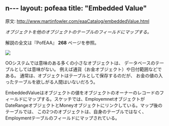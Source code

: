 n---
layout: pofeaa
title: "Embedded Value"
---

原文: http://www.martinfowler.com/eaaCatalog/embeddedValue.html

*オブジェクトを他のオブジェクトのテーブルのフィールドにマップする。*

解説の全文は『PofEAA』 **268** ページを参照。

![](http://www.martinfowler.com/eaaCatalog/aggregateMappingSketch.gif)

OOシステムでは意味のある多くの小さなオブジェクトは、
データベースのテーブルとしては意味がない。
例えば通貨（お金オブジェクト）や日付範囲などである。
通常は、オブジェクトはテーブルとして保存するのだが、
お金の値の入ったテーブルを欲しがる人間はいないだろう。

EmbeddedValueはオブジェクトの値をオブジェクトのオーナーのレコードのフィールドにマップする。スケッチでは、EmployemnetオブジェクトがDateRangeオブジェクトとMoneyオブジェクトにリンクしている。マップ後のテーブルでは、
この2つのオブジェクトは、自身のテーブルではなく、Employmentテーブルのフィールドにマップされている。
